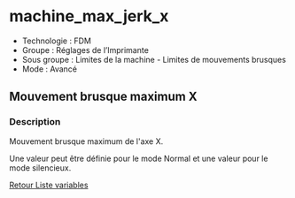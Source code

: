 # machine_max_jerk_x

* Technologie : FDM
* Groupe : Réglages de l’Imprimante
* Sous groupe : Limites de la machine - Limites de mouvements brusques
* Mode : Avancé

## Mouvement brusque maximum X

### Description

Mouvement brusque maximum de l'axe X.

Une valeur peut être définie pour le mode Normal et une valeur pour le mode silencieux.

[Retour Liste variables](variable_list.md)
